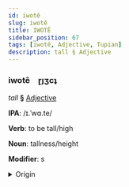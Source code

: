```yaml
---
id: iwotê
slug: iwotê
title: IWOTÊ
sidebar_position: 67
tags: [iwotê, Adjective, Tupian]
description: tall § Adjective
---
```


### iwotê&emsp;<span kind="abugida">ɽȷʒcʇ</span>

*tall* **§** [Adjective](../../tags/Adjective)

**IPA**: /ɪ.ˈwɑ.te/

**Verb**: to be tall/high

**Noun**: tallness/height

**Modifier**: s

<details>
    <summary>Origin</summary>
    Guaraní yvate [ɨʋate]<br/>
    <em>Tupian Language Family</em>
</details>
